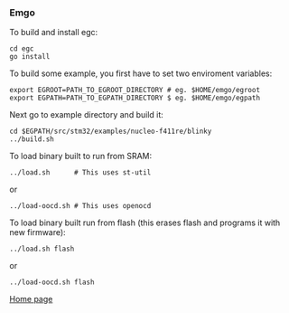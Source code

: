 ### Emgo

To build and install egc: 

    cd egc
    go install
  
To build some example, you first have to set two enviroment variables:

	export EGROOT=PATH_TO_EGROOT_DIRECTORY # eg. $HOME/emgo/egroot
	export EGPATH=PATH_TO_EGPATH_DIRECTORY $ eg. $HOME/emgo/egpath

Next go to example directory and build it:

	cd $EGPATH/src/stm32/examples/nucleo-f411re/blinky
    ../build.sh

To load binary built to run from SRAM:

	../load.sh      # This uses st-util

or

	../load-oocd.sh # This uses openocd

To load binary built run from flash (this erases flash and programs it with new firmware):

	../load.sh flash

or

	../load-oocd.sh flash


[Home page](https://sites.google.com/site/embeddedgo/)
